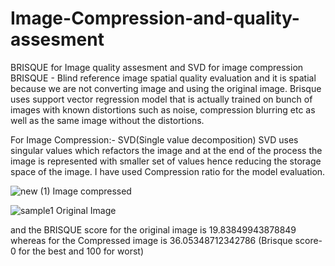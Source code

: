 # Image-Compression-and-quality-assesment
BRISQUE for Image quality assesment and SVD for image compression
BRISQUE - Blind reference image spatial quality evaluation and it is spatial because we are not converting image and using the original image. 
Brisque uses support vector regression model that is actually trained on bunch of images with known distortions such as noise, compression blurring etc as well as the same image without the distortions.


For Image Compression:-
SVD(Single value decomposition) SVD uses singular values which refactors the image and at the end of the process the image is represented with smaller set of values hence reducing the storage space of the image.
I have used Compression ratio for the model evaluation.

![new (1)](https://user-images.githubusercontent.com/64740121/177031116-5be048ce-f9bf-4e62-bafa-20b7279b255a.jpg)
Image compressed


![sample1](https://user-images.githubusercontent.com/64740121/177031127-90f92027-e86f-4168-9bdf-e2baba3ae179.jpg)
Original Image

and the BRISQUE score for the original image is 19.83849943878849
whereas for the Compressed image is 36.05348712342786
(Brisque score-0 for the best and 100 for worst)
